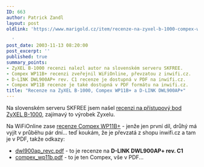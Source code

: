 ```yaml
---
ID: 663
author: Patrick Zandl
layout: post
oldlink: 'https://www.marigold.cz/item/recenze-na-zyxel-b-1000-compex-wp11b-a-d-link-dwl900ap

  '
post_date: 2003-11-13 08:20:00
post_excerpt: ''
published: true
summary_points:
- ZyXEL B-1000 recenzi nalezl autor na slovenském serveru SKFREE.
- Compex WP11B+ recenzi zveřejnil WiFiOnline, převzatou z inwifi.cz.
- D-LINK DWL900AP+ rev. C1 recenze je dostupná v PDF na inwifi.cz.
- Compex WP11B recenze je také dostupná v PDF formátu na inwifi.cz.
title: "Recenze na ZyXEL B-1000, Compex WP11B+ a D-LINK DWL900AP+"
---
```


<p>
Na slovenském serveru SKFREE jsem našel <A href="http://www.skfree.net/modules.php?op=modload&amp;name=News&amp;file=article&amp;sid=109" target=_blank>recenzi na přístupový bod ZyXEL B-1000</A>, zajímavý to výrobek Zyxelu. </p>

<p>
Na WiFiOnline zase <A href="http://www.elity.cz/wifi/wifionline/view.php?cisloclanku=2003111201"><SPAN class=clanadpis>recenze Compex WP11B+</SPAN></A>&#160;- jenže jen první díl, drůhý má vyjít v průběhu pár dní... teď koukám, že je převzatá z shopu inwifi.cz a tam je v PDF, takže odkazy: </p>

<UL>
<LI><A href="http://www.inwifi.cz/download/DWL900AP/dwl900ap_revc.pdf" target=_blank>dwl900ap_revc.pdf</A>&#160;- to je recenze na <STRONG>D-LINK DWL900AP+ rev. C1 </STRONG><BR>
<LI><A href="http://www.inwifi.cz/download/WP11B/compex_wp11b.pdf" target=_blank>compex_wp11b.pdf</A>&#160;- to je ten Compex, vše v PDF...</LI></UL>